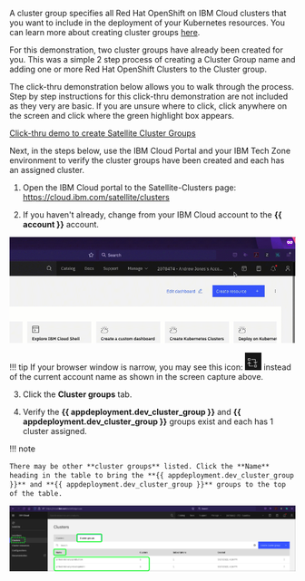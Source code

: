 A cluster group specifies all Red Hat OpenShift on IBM Cloud clusters that you want to include in the deployment of your Kubernetes resources. You can learn more about creating cluster groups <a href="https://cloud.ibm.com/docs/satellite?topic=satellite-setup-clusters-satconfig#setup-clusters-satconfig-groups" target="_blank">here</a>.

For this demonstration, two cluster groups have already been created for you. This was a simple 2 step process of creating a Cluster Group name and adding one or more Red Hat OpenShift Clusters to the Cluster group.

The click-thru demonstration below allows you to walk through the process. Step by step instructions for this click-thru demonstration are not included as they very are basic.  If you are unsure where to click, click anywhere on the screen and click where the green highlight box appears.

<a href="https://ibm.github.io/SalesEnablement-Satellite-L3-Sales/includes/createClusterGroups/index.html" target ="_blank">Click-thru demo to create Satellite Cluster Groups</a>

Next, in the steps below, use the IBM Cloud Portal and your IBM Tech Zone environment to  verify the cluster groups have been created and each has an assigned cluster.

1. Open the IBM Cloud portal to the Satellite-Clusters page:
  <a href="https://cloud.ibm.com/satellite/clusters" target="_blank">https://cloud.ibm.com/satellite/clusters</a>

2. If you haven't already, change from your IBM Cloud account to the **{{ account }}** account.

![](_attachments/ChangeAccounts-2-a-gif.gif)

!!! tip
    If your browser window is narrow, you may see this icon: ![](_attachments/SwitchAccountsIcon.png) instead of the current account name as shown in the screen capture above.

3. Click the **Cluster groups** tab.

4. Verify the **{{ appdeployment.dev_cluster_group }}** and **{{ appdeployment.dev_cluster_group }}** groups exist and each has 1 cluster assigned.

!!! note

    There may be other **cluster groups** listed. Click the **Name** heading in the table to bring the **{{ appdeployment.dev_cluster_group }}** and **{{ appdeployment.dev_cluster_group }}** groups to the top of the table.

![](_attachments/0122-ClusterGroupsCreated.png)
